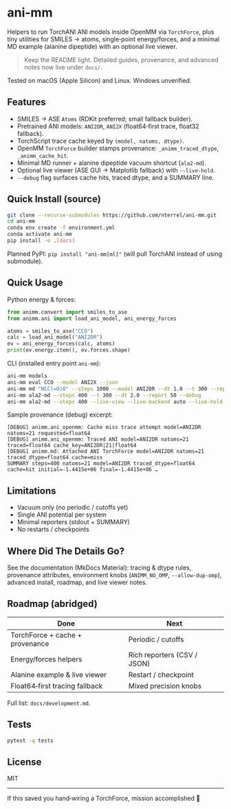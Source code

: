 # ani-mm

Helpers to run TorchANI ANI models inside OpenMM via `TorchForce`, plus tiny utilities for SMILES → atoms, single‑point energy/forces, and a minimal MD example (alanine dipeptide) with an optional live viewer.

> Keep the README light. Detailed guides, provenance, and advanced notes now live under `docs/`.

Tested on macOS (Apple Silicon) and Linux. Windows unverified.

## Features

* SMILES → ASE `Atoms` (RDKit preferred; small fallback builder).
* Pretrained ANI models: `ANI2DR`, `ANI2X` (float64‑first trace, float32 fallback).
* TorchScript trace cache keyed by `(model, natoms, dtype)`.
* OpenMM `TorchForce` builder stamps provenance: `_animm_traced_dtype`, `_animm_cache_hit`.
* Minimal MD runner + alanine dipeptide vacuum shortcut (`ala2-md`).
* Optional live viewer (ASE GUI → Matplotlib fallback) with `--live-hold`.
* `--debug` flag surfaces cache hits, traced dtype, and a SUMMARY line.

## Quick Install (source)

```bash
git clone --recurse-submodules https://github.com/nterrel/ani-mm.git
cd ani-mm
conda env create -f environment.yml
conda activate ani-mm
pip install -e .[docs]
```

Planned PyPI: `pip install "ani-mm[ml]"` (will pull TorchANI instead of using submodule).

## Quick Usage

Python energy & forces:

```python
from animm.convert import smiles_to_ase
from animm.ani import load_ani_model, ani_energy_forces

atoms = smiles_to_ase("CCO")
calc = load_ani_model("ANI2DR")
ev = ani_energy_forces(calc, atoms)
print(ev.energy.item(), ev.forces.shape)
```

CLI (installed entry point `ani-mm`):

```bash
ani-mm models
ani-mm eval CCO --model ANI2X --json
ani-mm md "NCC(=O)O" --steps 1000 --model ANI2DR --dt 1.0 --t 300 --report 100 --dcd gly.dcd
ani-mm ala2-md --steps 400 --t 300 --dt 2.0 --report 50 --debug
ani-mm ala2-md --steps 400 --live-view --live-backend auto --live-hold
```

Sample provenance (debug) excerpt:

```text
[DEBUG] animm.ani_openmm: Cache miss trace attempt model=ANI2DR natoms=21 requested=float64
[DEBUG] animm.ani_openmm: Traced ANI model=ANI2DR natoms=21 traced=float64 cache_key=ANI2DR|21|float64
[DEBUG] animm.md: Attached ANI TorchForce model=ANI2DR natoms=21 traced_dtype=float64 cache=miss
SUMMARY steps=400 natoms=21 model=ANI2DR traced_dtype=float64 cache=hit initial=-1.4415e+06 final=-1.4415e+06 …
```

## Limitations

* Vacuum only (no periodic / cutoffs yet)
* Single ANI potential per system
* Minimal reporters (stdout + SUMMARY)
* No restarts / checkpoints

## Where Did The Details Go?

See the documentation (MkDocs Material): tracing & dtype rules, provenance attributes, environment knobs (`ANIMM_NO_OMP`, `--allow-dup-omp`), advanced install, roadmap, and live viewer notes.

## Roadmap (abridged)

| Done | Next |
|------|------|
| TorchForce + cache + provenance | Periodic / cutoffs |
| Energy/forces helpers | Rich reporters (CSV / JSON) |
| Alanine example & live viewer | Restart / checkpoint |
| Float64‑first tracing fallback | Mixed precision knobs |

Full list: `docs/development.md`.

## Tests

```bash
pytest -q tests
```

## License

MIT

---
If this saved you hand‑wiring a TorchForce, mission accomplished 🚀
